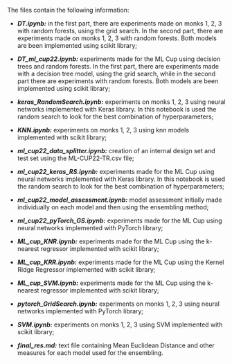 The files contain the following information:

- ***DT.ipynb:*** in the first part, there are experiments made on monks 1, 2, 3 with random forests, using the grid search. In the second part, there are experiments made on monks 1, 2, 3 with random forests. Both models are been implemented using scikit library;

- ***DT_ml_cup22.ipynb:*** experiments made for the ML Cup using decision trees and random forests. In the first part, there are experiments made with a decision tree model, using the grid search, while in the second part there are experiments with random forests. Both models are been implemented using scikit library;

- ***keras_RandomSearch.ipynb:*** experiments on monks 1, 2, 3 using neural networks implemented with Keras library. In this notebook is used the random search to look for the best combination of hyperparameters;

- ***KNN.ipynb:*** experiments on monks 1, 2, 3 using knn models implemented with scikit library;

- ***ml_cup22_data_splitter.ipynb:*** creation of an internal design set and test set using the ML-CUP22-TR.csv file;

- ***ml_cup22_keras_RS.ipynb:*** experiments made for the ML Cup using neural networks implemented with Keras library. In this notebook is used the random search to look for the best combination of hyperparameters;

- ***ml_cup22_model_assessment.ipynb:*** model assessment initially made individually on each model and then using the ensembling method;

- ***ml_cup22_pyTorch_GS.ipynb:*** experiments made for the ML Cup using neural networks implemented with PyTorch library;

- ***ML_cup_KNR.ipynb:*** experiments made for the ML Cup using the k-nearest regressor implemented with scikit library;

- ***ML_cup_KRR.ipynb:*** experiments made for the ML Cup using the Kernel Ridge Regressor implemented with scikit library;

- ***ML_cup_SVM.ipynb:*** experiments made for the ML Cup using the k-nearest regressor implemented with scikit library;

- ***pytorch_GridSearch.ipynb:*** experiments on monks 1, 2, 3 using neural networks implemented with PyTorch library;

- ***SVM.ipynb:*** experiments on monks 1, 2, 3 using SVM implemented with scikit library;

- ***final_res.md:*** text file containing Mean Euclidean Distance and other measures for each model used for the ensembling.
